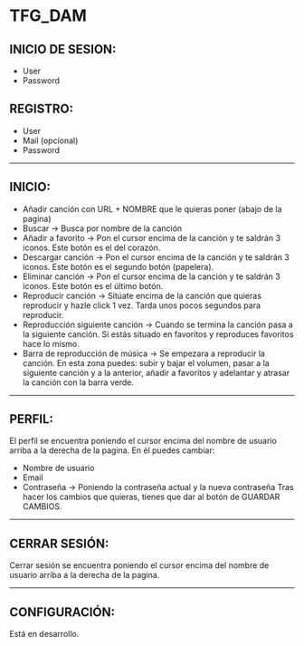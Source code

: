 # TFG_DAM

## INICIO DE SESION:
- User
- Password

## REGISTRO:
- User
- Mail (opcional)
- Password
_____________________________________________________________________________________________________________________________________

## INICIO:
- Añadir canción con URL + NOMBRE que le quieras poner (abajo de la pagina)
- Buscar -> Busca por nombre de la canción
- Añadir a favorito -> Pon el cursor encima de la canción y te saldrán 3 iconos. Este botón es el del corazón.
- Descargar canción -> Pon el cursor encima de la canción y te saldrán 3 iconos. Este botón es el segundo botón (papelera).
- Eliminar canción ->  Pon el cursor encima de la canción y te saldrán 3 iconos. Este botón es el último botón.
- Reproducir canción -> Sitúate encima de la canción que quieras reproducir y hazle click 1 vez. Tarda unos pocos segundos para reproducir.
- Reproducción siguiente canción -> Cuando se termina la canción pasa a la siguiente canción. Si estás situado en favoritos y reproduces favoritos hace lo mismo.
- Barra de reproducción de música -> Se empezara a reproducir la canción. En esta zona puedes: subir y bajar el volumen, pasar a la siguiente canción y a la anterior, añadir a favoritos y adelantar y atrasar la canción con la barra verde.
______________________________________________________________________________________________________________________________________

## PERFIL:
El perfil se encuentra poniendo el cursor encima del nombre de usuario arriba a la derecha de la pagina.
En él puedes cambiar:
- Nombre de usuario
- Email
- Contraseña -> Poniendo la contraseña actual y la nueva contraseña
Tras hacer los cambios que quieras, tienes que dar al botón de GUARDAR CAMBIOS.

_______________________________________________________________________________________________________________________________________

## CERRAR SESIÓN:
Cerrar sesión se encuentra poniendo el cursor encima del nombre de usuario arriba a la derecha de la pagina.

_______________________________________________________________________________________________________________________________________

## CONFIGURACIÓN:
Está en desarrollo.
